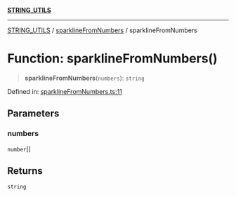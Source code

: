 [**STRING_UTILS**](../../README.md)

***

[STRING_UTILS](../../README.md) / [sparklineFromNumbers](../README.md) / sparklineFromNumbers

# Function: sparklineFromNumbers()

> **sparklineFromNumbers**(`numbers`): `string`

Defined in: [sparklineFromNumbers.ts:11](https://github.com/dailker/everyutil/blob/c1119b9befc384594ad07b4277ef37c36f79d0c2/src/string/sparklineFromNumbers.ts#L11)

## Parameters

### numbers

`number`[]

## Returns

`string`
